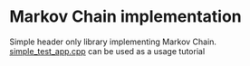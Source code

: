 # Markov Chain implementation

Simple header only library implementing Markov Chain. [simple_test_app.cpp](https://github.com/virus-on/marcovChain/blob/master/simple_test_app.cpp "simple_test_app.cpp") can be used as a usage tutorial
